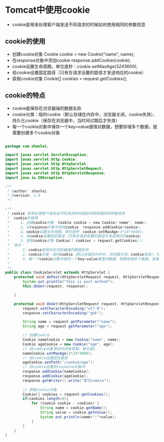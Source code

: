 # Tomcat中使用cookie

- cookie是用来处理客户端发送不同请求的时候如何使用相同的参数信息

## cookie的使用

- 创建cookie对象  Cookie cookie = new Cookie("name", name);
- 在response对象中添加cookie  response.addCookie(cookie);
- cookie设置生命周期，单位是秒：cookie.setMaxAge(3*24*3600);
- 给cookie设置固定路径（只有在请求设置的路径才发送响应的cookie）
- 获取cookie对象 Cookie[] cookies = request.getCookies();

## cookie的特点

- cookie是保存在浏览器端的数据名称
- cookie分类：临时cookie（默认存储在内存中，浏览器关闭，cookie失效）、持久化cookie（保存在浏览器中，当时间过期后才失效）
- 每一个cookie对象中保存一个key=value键值对数据，想要存储多个数据，就需要创建多个cookie对象

```java

package com.shanlei;

import javax.servlet.ServletException;
import javax.servlet.http.Cookie;
import javax.servlet.http.HttpServlet;
import javax.servlet.http.HttpServletRequest;
import javax.servlet.http.HttpServletResponse;
import java.io.IOException;

/**
 * @author: shanlei
 * @version: 1.0
 */

/**
 * cookie 用来处理客户端发送不同请求的时候如何使用相同的参数信息
 *  cookie的使用
 *     1、创建cookie对象  Cookie cookie = new Cookie("name", name);
 *     2、在response对象中添加cookie  response.addCookie(cookie);
 *     3、cookie设置生命周期，单位是秒：cookie.setMaxAge(3*24*3600);
 *     4、给cookie设置固定路径（只有在请求设置的路径才发送响应的cookie）
 *     5、获取cookie对象 Cookie[] cookies = request.getCookies();
 *  特点：
 *      1、cookie是保存在浏览器端的数据名称
 *      2、cookie分类：临时cookie（默认存储在内存中，浏览器关闭，cookie失效）、持久化cookie（保存在浏览器中，当时间过期后才失效）
 *      3、每一个cookie对象中保存一个key=value键值对数据，想要存储多个数据，就需要创建多个cookie对象
 *
 */
public class CookieServlet extends HttpServlet {
    protected void doPost(HttpServletRequest request, HttpServletResponse response) throws ServletException, IOException {
        System.out.println("this is post method");
        this.doGet(request, response);

    }

    protected void doGet(HttpServletRequest request, HttpServletResponse response) throws ServletException, IOException {
        request.setCharacterEncoding("utf-8");
        response.setCharacterEncoding("gbk");

        String name = request.getParameter("name");
        String age = request.getParameter("age");

        // 创建Cookie
        Cookie nameCookie = new Cookie("name", name);
        Cookie ageCookie = new Cookie("age", age);
        // 给cookie对象添加时间有效期，单位是s
        nameCookie.setMaxAge(3*24*3600);
        // 给cookie设置固定路径
        ageCookie.setPath("/cookie/age");
        // 将cookie设置到response对象中
        response.addCookie(nameCookie);
        response.addCookie(ageCookie);
        response.getWriter().write("学习cookie");
        
        // 获取cookie对象
        Cookie[] cookies = request.getCookies();
        if(cookies.length>0){
            for (Cookie cookie : cookies) {
                String name = cookie.getName();
                String value = cookie.getValue();
                System.out.println(name+":"+value);
            }
        }
    }
}

```

